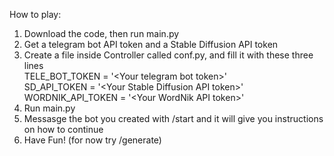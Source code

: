 How to play:

1) Download the code, then run main.py   
2) Get a telegram bot API token and a Stable Diffusion API token  
3) Create a file inside Controller called conf.py, and fill it with these three lines  
TELE_BOT_TOKEN = '\<Your telegram bot token\>'  
SD_API_TOKEN = '\<Your Stable Diffusion API token\>'  
WORDNIK_API_TOKEN = '\<Your WordNik API token\>'
4) Run main.py  
5) Messasge the bot you created with /start and it will give you instructions on how to continue  
6) Have Fun! (for now try /generate)
